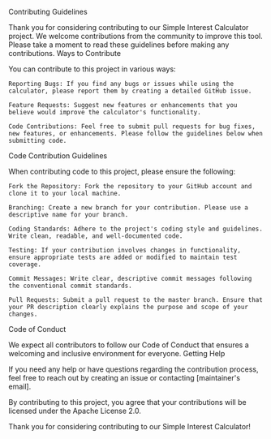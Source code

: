 Contributing Guidelines

Thank you for considering contributing to our Simple Interest Calculator project. We welcome contributions from the community to improve this tool. Please take a moment to read these guidelines before making any contributions.
Ways to Contribute

You can contribute to this project in various ways:

    Reporting Bugs: If you find any bugs or issues while using the calculator, please report them by creating a detailed GitHub issue.

    Feature Requests: Suggest new features or enhancements that you believe would improve the calculator's functionality.

    Code Contributions: Feel free to submit pull requests for bug fixes, new features, or enhancements. Please follow the guidelines below when submitting code.

Code Contribution Guidelines

When contributing code to this project, please ensure the following:

    Fork the Repository: Fork the repository to your GitHub account and clone it to your local machine.

    Branching: Create a new branch for your contribution. Please use a descriptive name for your branch.

    Coding Standards: Adhere to the project's coding style and guidelines. Write clean, readable, and well-documented code.

    Testing: If your contribution involves changes in functionality, ensure appropriate tests are added or modified to maintain test coverage.

    Commit Messages: Write clear, descriptive commit messages following the conventional commit standards.

    Pull Requests: Submit a pull request to the master branch. Ensure that your PR description clearly explains the purpose and scope of your changes.

Code of Conduct

We expect all contributors to follow our Code of Conduct that ensures a welcoming and inclusive environment for everyone.
Getting Help

If you need any help or have questions regarding the contribution process, feel free to reach out by creating an issue or contacting [maintainer's email].

By contributing to this project, you agree that your contributions will be licensed under the Apache License 2.0.

Thank you for considering contributing to our Simple Interest Calculator!